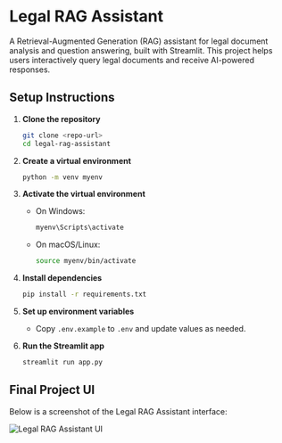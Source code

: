 # Legal RAG Assistant

A Retrieval-Augmented Generation (RAG) assistant for legal document analysis and question answering, built with Streamlit. This project helps users interactively query legal documents and receive AI-powered responses.

## Setup Instructions

1. **Clone the repository**
   ```sh
   git clone <repo-url>
   cd legal-rag-assistant
   ```

2. **Create a virtual environment**
   ```sh
   python -m venv myenv
   ```

3. **Activate the virtual environment**

   - On Windows:
     ```sh
     myenv\Scripts\activate
     ```
   - On macOS/Linux:
     ```sh
     source myenv/bin/activate
     ```

4. **Install dependencies**
   ```sh
   pip install -r requirements.txt
   ```

5. **Set up environment variables**
   - Copy `.env.example` to `.env` and update values as needed.

6. **Run the Streamlit app**
   ```sh
   streamlit run app.py
   ```

## Final Project UI

Below is a screenshot of the Legal RAG Assistant interface:

![Legal RAG Assistant UI](./assets/final_project_ui.png)